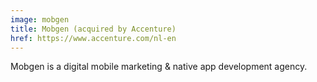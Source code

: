 ```yaml
---
image: mobgen
title: Mobgen (acquired by Accenture)
href: https://www.accenture.com/nl-en
---
```


Mobgen is a digital mobile marketing & native app development agency.

